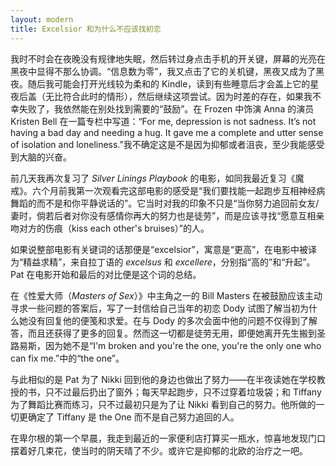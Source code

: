 ```yaml
---
layout: modern
title: Excelsior 和为什么不应该找初恋
---
```


我时不时会在夜晚没有规律地失眠，然后转过身点击手机的开关键，屏幕的光亮在黑夜中显得不那么协调。“信息数为零”，我又点击了它的关机键，黑夜又成为了黑夜。随后我可能会打开光线较为柔和的 Kindle，读到有些睡意后才会盖上它的星夜后盖（无比符合此时的情形），然后继续这项尝试。因为时差的存在，如果我不幸失败了，我依然能在别处找到需要的“鼓励”。在 Frozen 中饰演 Anna 的演员 Kristen Bell 在一篇专栏中写道：“For me, depression is not sadness. It’s not having a bad day and needing a hug. It gave me a complete and utter sense of isolation and loneliness.”我不确定这是不是因为抑郁或者沮丧，至少我能感受到大脑的兴奋。

前几天我再次复习了 *Silver Linings Playbook* 的电影，如同我最近复习《魔戒》。六个月前我第一次观看完这部电影的感受是“我们要找能一起跑步互相神经病舞蹈的而不是和你平静说话的”。它当时对我的印象不只是“当你努力追回前女友/妻时，倘若后者对你没有感情你再大的努力也是徒劳”，而是应该寻找“愿意互相亲吻对方的伤痕（kiss each other's bruises）”的人。

如果说整部电影有关键词的话那便是“excelsior”，寓意是“更高”，在电影中被译为“精益求精”，来自拉丁语的 *excelsus* 和 *excellere*，分别指“高的”和“升起”。Pat 在电影开始和最后的对比便是这个词的总结。

在《性爱大师（*Masters of Sex*）》中主角之一的 Bill Masters 在被鼓励应该主动寻求一些问题的答案后，写了一封信给自己当年的初恋 Dody 试图了解当初为什么她没有回复他的便笺和求爱。在与 Dody 的多次会面中他的问题不仅得到了解答，而且还获得了更多的回复。然而这一切都是徒劳无用，即便她离开先生搬到圣路易斯，因为她不是“I'm broken and you're the one, you're the only one who can fix me.”中的“the one”。

与此相似的是 Pat 为了 Nikki 回到他的身边也做出了努力——在半夜读她在学校教授的书，只不过最后扔出了窗外；每天早起跑步，只不过穿着垃圾袋；和 Tiffany 为了舞蹈比赛而练习，只不过最初只是为了让 Nikki 看到自己的努力。他所做的一切更确定了 Tiffany 是 the One 而不是自己努力追回的人。

在卑尔根的第一个早晨，我走到最近的一家便利店打算买一瓶水，惊喜地发现门口摆着好几束花，使当时的阴天晴了不少。或许它是抑郁的北欧的治疗之一吧。
